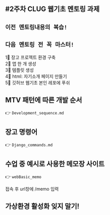 #2주차 CLUG 웹기초 멘토링 과제
---
## `이전 멘토링내용의 복습!`
## `다음 멘토링 전 꼭 마스터!`

1⃣ 장고 프로젝트 환경 구축  
2⃣ 앱 한 개 생성  
3⃣ 템플릿 생성   
4⃣ html: 자기소개 페이지 만들기  
5⃣ 깃허브 웹기초 본인 레포에 푸쉬  

## MTV 패턴에 따른 개발 순서
👉 `Development_sequence.md`

## 장고 명령어
👉 `Django_commands.md`

## 수업 중 예시로 사용한 메모장 사이트
👉 `webBasic_memo`

접속 후 url창에 /memo 입력

## 가상환경 활성화 잊지 말기!
